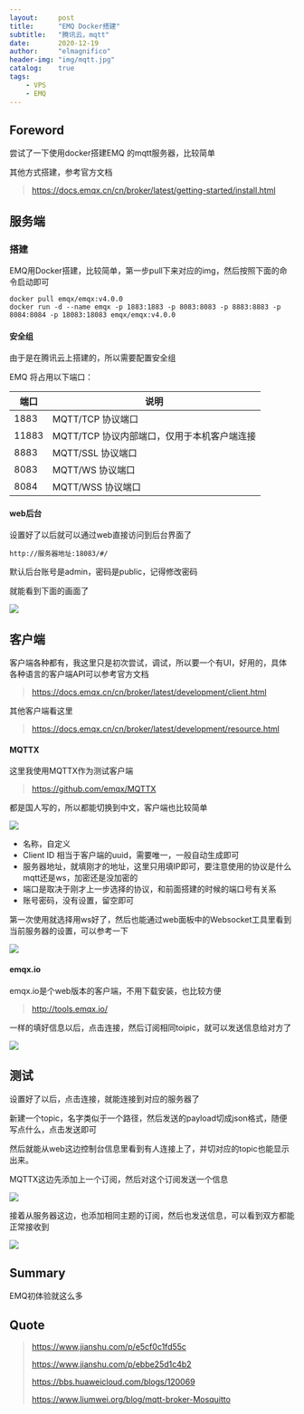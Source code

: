 ```yaml
---
layout:     post
title:      "EMQ Docker搭建"
subtitle:   "腾讯云，mqtt"
date:       2020-12-19
author:     "elmagnifico"
header-img: "img/mqtt.jpg"
catalog:    true
tags:
    - VPS
    - EMQ
---
```


## Foreword

尝试了一下使用docker搭建EMQ 的mqtt服务器，比较简单

其他方式搭建，参考官方文档

> https://docs.emqx.cn/cn/broker/latest/getting-started/install.html



## 服务端



### 搭建

EMQ用Docker搭建，比较简单，第一步pull下来对应的img，然后按照下面的命令启动即可

```
docker pull emqx/emqx:v4.0.0
docker run -d --name emqx -p 1883:1883 -p 8083:8083 -p 8883:8883 -p 8084:8084 -p 18083:18083 emqx/emqx:v4.0.0
```



#### 安全组

由于是在腾讯云上搭建的，所以需要配置安全组

EMQ 将占用以下端口：

| 端口  | 说明                                        |
| ----- | ------------------------------------------- |
| 1883  | MQTT/TCP 协议端口                           |
| 11883 | MQTT/TCP 协议内部端口，仅用于本机客户端连接 |
| 8883  | MQTT/SSL 协议端口                           |
| 8083  | MQTT/WS 协议端口                            |
| 8084  | MQTT/WSS 协议端口                           |



#### web后台

设置好了以后就可以通过web直接访问到后台界面了

```
http://服务器地址:18083/#/
```

默认后台账号是admin，密码是public，记得修改密码

就能看到下面的画面了

![](http://img.elmagnifico.tech:9514/static/upload/elmagnifico/LIKVqmXYsECPvkg.png)



## 客户端

客户端各种都有，我这里只是初次尝试，调试，所以要一个有UI，好用的，具体各种语言的客户端API可以参考官方文档

> https://docs.emqx.cn/cn/broker/latest/development/client.html

其他客户端看这里

> https://docs.emqx.cn/cn/broker/latest/development/resource.html



#### MQTTX

这里我使用MQTTX作为测试客户端

> https://github.com/emqx/MQTTX

都是国人写的，所以都能切换到中文，客户端也比较简单

![](http://img.elmagnifico.tech:9514/static/upload/elmagnifico/KYz8qDPh43Vi9lO.png)

- 名称，自定义
- Client ID 相当于客户端的uuid，需要唯一，一般自动生成即可
- 服务器地址，就填刚才的地址，这里只用填IP即可，要注意使用的协议是什么mqtt还是ws，加密还是没加密的
- 端口是取决于刚才上一步选择的协议，和前面搭建的时候的端口号有关系
- 账号密码，没有设置，留空即可

第一次使用就选择用ws好了，然后也能通过web面板中的Websocket工具里看到当前服务器的设置，可以参考一下

![](http://img.elmagnifico.tech:9514/static/upload/elmagnifico/FQSJrzsvUnTGf1C.png)



#### emqx.io

emqx.io是个web版本的客户端，不用下载安装，也比较方便

> http://tools.emqx.io/

一样的填好信息以后，点击连接，然后订阅相同toipic，就可以发送信息给对方了

![](http://img.elmagnifico.tech:9514/static/upload/elmagnifico/j2AWLYQtSvrOoNz.png)



## 测试

设置好了以后，点击连接，就能连接到对应的服务器了

新建一个topic，名字类似于一个路径，然后发送的payload切成json格式，随便写点什么，点击发送即可

然后就能从web这边控制台信息里看到有人连接上了，并切对应的topic也能显示出来。



MQTTX这边先添加上一个订阅，然后对这个订阅发送一个信息

![](http://img.elmagnifico.tech:9514/static/upload/elmagnifico/UoJbM2hzSFPecK3.png)

接着从服务器这边，也添加相同主题的订阅，然后也发送信息，可以看到双方都能正常接收到

![](http://img.elmagnifico.tech:9514/static/upload/elmagnifico/1ASuJLE8O4qrgGN.png)



## Summary

EMQ初体验就这么多

## Quote

> https://www.jianshu.com/p/e5cf0c1fd55c
>
> https://www.jianshu.com/p/ebbe25d1c4b2
>
> https://bbs.huaweicloud.com/blogs/120069
>
> https://www.liumwei.org/blog/mqtt-broker-Mosquitto

